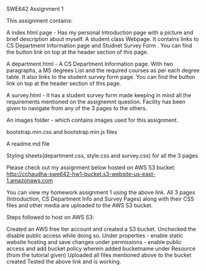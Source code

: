 SWE642 Assignment 1

This assignment contains:

A index.html page - Has my personal Introduction page with a picture and brief description about myself. A student class Webpage. It contains links to CS Department Information page and Studnet Survey Form . You can find the button link on top at the header section of this page.

A department.html - A CS Department Information page. With two paragraphs, a MS degrees List and the required courses as per each degree table. It also links to the student survey form page. You can find the button link on top at the header section of this page.

A survey.html - It has a student survey form made keeping in mind all the requirements mentioned on the assignemnt question. Facility has been given to navigate from any of the 3 pages to the others.

An images folder - which contains images  used for this assignment.

bootstrap.min.css and bootstrap.min.js files

A readme.md file

Styling sheets(department.css, style.css and survey.css) for all the 3 pages 

Please check out my assignment below hosted on AWS S3 bucket:
http://cchaudha-swe642-hw1-bucket.s3-website-us-east-1.amazonaws.com

You can view my homework assignment 1 using the  above link. All 3 pages (Introduction, CS Department Info and Survey Pages) along with their CSS files and other media are uploaded to the AWS S3 bucket.

Steps followed to host on AWS S3:

Created an AWS free tier account and created a S3 bucket.
Unchecked the disable public access while doing so.
Under properties - enable static website hosting and save changes
under permissions - enable public access and add bucket policy wherein added bucketname under Resource (from the tutorial given)
Uploaded all files mentioned above to the bucket created
Tested the above link and is working.
